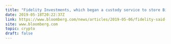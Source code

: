 ```yaml
---
title: "Fidelity Investments, which began a custody service to store Bitcoin earlier this year, will buy and sell the world’s most popular digital asset for institutional customers within a few weeks"
date: 2019-05-18T20:22:37Z
link: https://www.bloomberg.com/news/articles/2019-05-06/fidelity-said-to-offer-cryptocurrency-trading-within-a-few-weeks?n=andy&utm_medium=RSS&utm_source=hune
site: www.bloomberg.com
topic: crypto
draft: false
---
```

